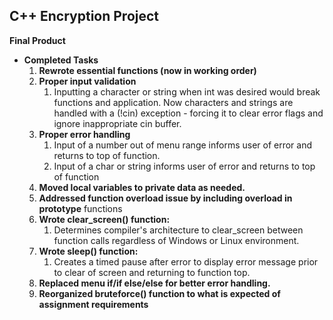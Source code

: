 ## C++ Encryption Project
**Final Product**

* **Completed Tasks**
   1. **Rewrote essential functions (now in working order)**
   2. **Proper input validation**
      1. Inputting a character or string when int was desired would break
         functions and application. Now characters and strings are handled with
         a (!cin) exception - forcing it to clear error flags and ignore
         inappropriate cin buffer.
   3. **Proper error handling**
      1. Input of a number out of menu range informs user of error and returns
         to top of function.
      2. Input of a char or string informs user of error and returns to top of
         function
   4. **Moved local variables to private data as needed.**
   5. **Addressed function overload issue by including overload in prototype**
      functions
   6. **Wrote clear_screen() function:**
      1. Determines compiler's architecture to clear_screen between function
         calls regardless of Windows or Linux environment.
   7. **Wrote sleep() function:**
      1. Creates a timed pause after error to display error message prior to
         clear of screen and returning to function top.
   8. **Replaced menu if/if else/else for better error handling.**
   9. **Reorganized bruteforce() function to what is expected of assignment
      requirements**

